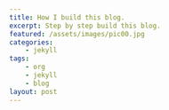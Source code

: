 ```yaml
---
title: How I build this blog.
excerpt: Step by step build this blog.
featured: /assets/images/pic00.jpg
categories:
    - jekyll
tags:
    - org
    - jekyll
    - blog
layout: post
---
```

